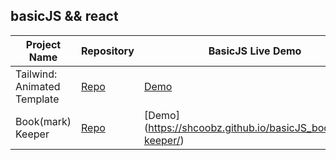 ## basicJS && react

| Project Name                | Repository                                                            | BasicJS Live Demo                                                     | React Repository                                                    | React Live Demo                                                               |
| --------------------------- | --------------------------------------------------------------------- | --------------------------------------------------------------------- | ------------------------------------------------------------------- | ----------------------------------------------------------------------------- |
| Tailwind: Animated Template | [Repo](https://github.com/Shcoobz/basicJS_tailwind_animated-template) | [Demo](https://shcoobz.github.io/basicJS_tailwind_animated-template/) | [Repo](https://github.com/Shcoobz/react_tailwind_animated-template) | [Demo](https://shcoobz.github.io/react_tailwind_animated-template/)           |
| Book(mark) Keeper           | [Repo](https://github.com/Shcoobz/basicJS_bookmark-keeper)            | [Demo] (https://shcoobz.github.io/basicJS_bookmark-keeper/)           | [Repo](https://github.com/Shcoobz/react_bookmark-keeper)            | [Demo] (https://shcoobz.github.io/react_bookmark-keeper/)(link-to-react-demo) |
